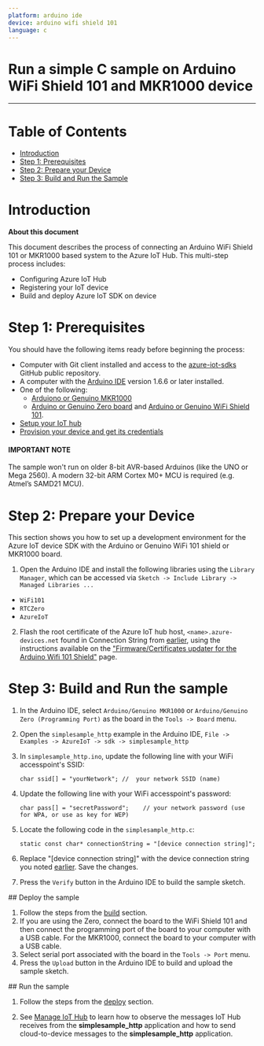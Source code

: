 ```yaml
---
platform: arduino ide
device: arduino wifi shield 101
language: c
---
```


Run a simple C sample on Arduino WiFi Shield 101 and MKR1000 device
===
---

# Table of Contents

- [Introduction](#Introduction)
- [Step 1: Prerequisites](#Step-1-Prerequisites)
- [Step 2: Prepare your Device](#Step-2-PrepareDevice)
- [Step 3: Build and Run the Sample](#Step-3-Build)

<a name="Introduction"></a>
# Introduction

**About this document**

This document describes the process of connecting an Arduino WiFi Shield 101 or MKR1000 based system to the Azure IoT Hub. This multi-step process includes:
- Configuring Azure IoT Hub
- Registering your IoT device
- Build and deploy Azure IoT SDK on device

<a name="Step-1-Prerequisites"></a>
# Step 1: Prerequisites

You should have the following items ready before beginning the process:
- Computer with Git client installed and access to the
  [azure-iot-sdks](https://github.com/Azure/azure-iot-sdks) GitHub public repository.
- A computer with the [Arduino IDE](https://www.arduino.cc/en/Main/Software) version 1.6.6 or later installed.
- One of the following:
  - [Arduiono or Genuino MKR1000](https://www.arduino.cc/en/Main/ArduinoMKR1000)
  - [Arduino or Genuino Zero board](https://www.arduino.cc/en/Main/ArduinoBoardZero) and [Arduino or Genuino WiFi Shield 101](https://www.arduino.cc/en/Main/ArduinoWiFiShield101).
-   [Setup your IoT hub][lnk-setup-iot-hub]
-   [Provision your device and get its credentials][lnk-manage-iot-hub]

#### IMPORTANT NOTE
The sample won't run on older 8-bit AVR-based Arduinos (like the UNO or Mega 2560). A modern 32-bit ARM Cortex M0+ MCU is required (e.g. Atmel’s SAMD21 MCU).

<a name="Step-2-PrepareDevice"></a>
# Step 2: Prepare your Device

This section shows you how to set up a development environment for the Azure IoT device SDK with the Arduino or Genuino WiFi 101 shield or MKR1000 board.

1. Open the Arduino IDE and install the following libraries using the ```Library Manager```, which can be accessed via ```Sketch -> Include Library -> Managed Libraries ...```
  * ```WiFi101```
  * ```RTCZero```
  * ```AzureIoT```

2. Flash the root certificate of the Azure IoT hub host, ```<name>.azure-devices.net``` found in Connection String from [earlier](#beforebegin), using the instructions available on the ["Firmware/Certificates updater for the Arduino Wifi 101 Shield"](https://github.com/arduino-libraries/WiFi101-FirmwareUpdater#usage) page.

<a name="Step-3-Build"></a>
# Step 3: Build and Run the sample

1. In the Arduino IDE, select ```Arduino/Genuino MKR1000``` or ```Arduino/Genuino Zero (Programming Port)``` as the board in the ```Tools -> Board``` menu.
2. Open the ```simplesample_http``` example in the Arduino IDE, ```File -> Examples -> AzureIoT -> sdk -> simplesample_http```
3. In ```simplesample_http.ino```, update the following line with your WiFi accesspoint's SSID:
   ```
   char ssid[] = "yourNetwork"; //  your network SSID (name)
   ```
4. Update the following line with your WiFi accesspoint's password:
   ```
   char pass[] = "secretPassword";    // your network password (use for WPA, or use as key for WEP)
   ```
5. Locate the following code in the ```simplesample_http.c```:
   ```
   static const char* connectionString = "[device connection string]";
   ```
6. Replace "[device connection string]" with the device connection string you noted [earlier](#Step-1-Prerequisites). Save the changes.

8. Press the ```Verify``` button in the Arduino IDE to build the sample sketch.  

<a name="deploy"/>
## Deploy the sample

1. Follow the steps from the [build](#Step-3-Build) section.
2. If you are using the Zero, connect the board to the WiFi Shield 101 and then connect the programming port of the board to your computer with a USB cable. For the MKR1000, connect the board to your computer with a USB cable.
3. Select serial port associated with the board in the ```Tools -> Port``` menu.
4. Press the ```Upload``` button in the Arduino IDE to build and upload the sample sketch.

<a name="run"/>
## Run the sample

1. Follow the steps from the [deploy](#deploy) section.

7.   See [Manage IoT Hub][lnk-manage-iot-hub] to learn how to observe the messages IoT Hub receives from the **simplesample_http** application and how to send cloud-to-device messages to the **simplesample_http** application.

[lnk-setup-iot-hub]: ../setup_iothub.md
[lnk-manage-iot-hub]: ../manage_iot_hub.md
